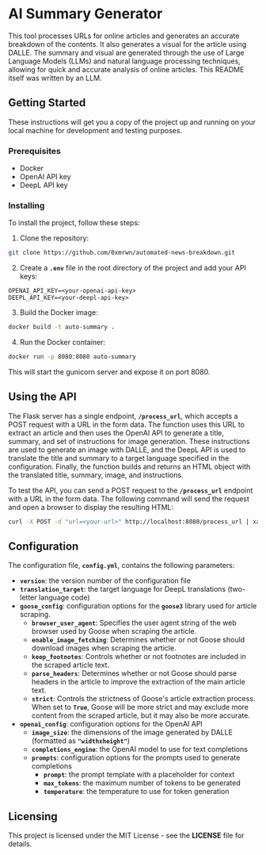 # **AI Summary Generator**

This tool processes URLs for online articles and generates an accurate breakdown of the contents. It also generates a visual for the article using DALLE. The summary and visual are generated through the use of Large Language Models (LLMs) and natural language processing techniques, allowing for quick and accurate analysis of online articles. This README itself was written by an LLM.

## **Getting Started**

These instructions will get you a copy of the project up and running on your local machine for development and testing purposes.

### **Prerequisites**

- Docker
- OpenAI API key
- DeepL API key

### **Installing**

To install the project, follow these steps:

1. Clone the repository:

```bash
git clone https://github.com/0xmrwn/automated-news-breakdown.git
```

2. Create a **`.env`** file in the root directory of the project and add your API keys:

```tsx
OPENAI_API_KEY=<your-openai-api-key>
DEEPL_API_KEY=<your-deepl-api-key>
```

3. Build the Docker image:

```bash
docker build -t auto-summary .
```

4. Run the Docker container:

```bash
docker run -p 8080:8080 auto-summary
```

This will start the gunicorn server and expose it on port 8080.

## **Using the API**

The Flask server has a single endpoint, **`/process_url`**, which accepts a POST request with a URL in the form data. The function uses this URL to extract an article and then uses the OpenAI API to generate a title, summary, and set of instructions for image generation. These instructions are used to generate an image with DALLE, and the DeepL API is used to translate the title and summary to a target language specified in the configuration. Finally, the function builds and returns an HTML object with the translated title, summary, image, and instructions.

To test the API, you can send a POST request to the **`/process_url`** endpoint with a URL in the form data. The following command will send the request and open a browser to display the resulting HTML:

```bash
curl -X POST -d "url=<your-url>" http://localhost:8080/process_url | xargs open
```

## **Configuration**

The configuration file, **`config.yml`**, contains the following parameters:

- **`version`**: the version number of the configuration file
- **`translation_target`**: the target language for DeepL translations (two-letter language code)
- **`goose_config`**: configuration options for the **`goose3`** library used for article scraping.
  - **`browser_user_agent`**: Specifies the user agent string of the web browser used by Goose when scraping the article.
  - **`enable_image_fetching`**: Determines whether or not Goose should download images when scraping the article.
  - **`keep_footnotes`**: Controls whether or not footnotes are included in the scraped article text.
  - **`parse_headers`**: Determines whether or not Goose should parse headers in the article to improve the extraction of the main article text.
  - **`strict`**: Controls the strictness of Goose's article extraction process. When set to **`True`**, Goose will be more strict and may exclude more content from the scraped article, but it may also be more accurate.
- **`openai_config`**: configuration options for the OpenAI API
  - **`image_size`**: the dimensions of the image generated by DALLE (formatted as **`"widthxheight"`**)
  - **`completions_engine`**: the OpenAI model to use for text completions
  - **`prompts`**: configuration options for the prompts used to generate completions
    - **`prompt`**: the prompt template with a placeholder for context
    - **`max_tokens`**: the maximum number of tokens to be generated
    - **`temperature`**: the temperature to use for token generation

## **Licensing**

This project is licensed under the MIT License - see the **LICENSE** file for details.

